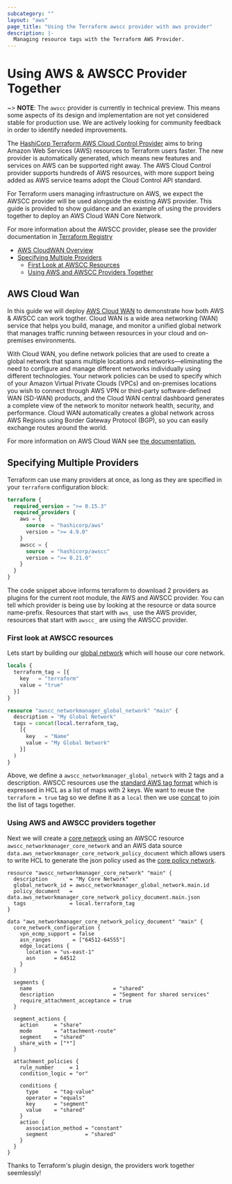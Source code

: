 ```yaml
---
subcategory: ""
layout: "aws"
page_title: "Using the Terraform awscc provider with aws provider"
description: |-
  Managing resource tags with the Terraform AWS Provider.
---
```


# Using AWS & AWSCC Provider Together

~> **NOTE**: The `awscc` provider is currently in technical preview. This means some aspects of its design and implementation are not yet considered stable for production use. We are actively looking for community feedback in order to identify needed improvements.

The [HashiCorp Terraform AWS Cloud Control Provider](https://registry.terraform.io/providers/hashicorp/awscc/latest) aims to bring Amazon Web Services (AWS) resources to Terraform users faster. The new provider is automatically generated, which means new features and services on AWS can be supported right away. The AWS Cloud Control provider supports hundreds of AWS resources, with more support being added as AWS service teams adopt the Cloud Control API standard.

For Terraform users managing infrastructure on AWS, we expect the AWSCC provider will be used alongside the existing AWS provider. This guide is provided to show guidance and an example of using the providers together to deploy an AWS Cloud WAN Core Network.

For more information about the AWSCC provider, please see the provider documentation in [Terraform Registry](https://registry.terraform.io/providers/hashicorp/awscc/latest)

<!-- TOC depthFrom:2 -->

- [AWS CloudWAN Overview](#aws-cloud-wan)
- [Specifying Multiple Providers](#specifying-multiple-providers)
    - [First Look at AWSCC Resources](#first-look-at-awscc-resources)
    - [Using AWS and AWSCC Providers Together](#using-aws-and-awscc-providers-together)

<!-- /TOC -->

## AWS Cloud Wan

In this guide we will deploy [AWS Cloud WAN](https://aws.amazon.com/cloud-wan/) to demonstrate how both AWS & AWSCC can work togther. Cloud WAN is a wide area networking (WAN) service that helps you build, manage, and monitor a unified global network that manages traffic running between resources in your cloud and on-premises environments.

With Cloud WAN, you define network policies that are used to create a global network that spans multiple locations and networks—eliminating the need to configure and manage different networks individually using different technologies. Your network policies can be used to specify which of your Amazon Virtual Private Clouds (VPCs) and on-premises locations you wish to connect through AWS VPN or third-party software-defined WAN (SD-WAN) products, and the Cloud WAN central dashboard generates a complete view of the network to monitor network health, security, and performance. Cloud WAN automatically creates a global network across AWS Regions using Border Gateway Protocol (BGP), so you can easily exchange routes around the world.

For more information on AWS Cloud WAN see [the documentation.](https://docs.aws.amazon.com/vpc/latest/cloudwan/what-is-cloudwan.html)

## Specifying Multiple Providers

Terraform can use many providers at once, as long as they are specified in your `terraform` configuration block:

```terraform
terraform {
  required_version = ">= 0.15.3"
  required_providers {
    aws = {
      source  = "hashicorp/aws"
      version = ">= 4.9.0"
    }
    awscc = {
      source  = "hashicorp/awscc"
      version = ">= 0.21.0"
    }
  }
}
```

The code snippet above informs terraform to download 2 providers as plugins for the current root module, the AWS and AWSCC provider. You can tell which provider is being use by looking at the resource or data source name-prefix. Resources that start with `aws_` use the AWS provider, resources that start with `awscc_` are using the AWSCC provider.

### First look at AWSCC resources

Lets start by building our [global network](https://aws.amazon.com/about-aws/global-infrastructure/global_network/) which will house our core network.

```terraform
locals {
  terraform_tag = [{
    key   = "terraform"
    value = "true"
  }]
}

resource "awscc_networkmanager_global_network" "main" {
  description = "My Global Network"
  tags = concat(local.terraform_tag,
    [{
      key   = "Name"
      value = "My Global Network"
    }]
  )
}
```

Above, we define a `awscc_networkmanager_global_network` with 2 tags and a description. AWSCC resources use the [standard AWS tag format](https://docs.aws.amazon.com/general/latest/gr/aws_tagging.html) which is expressed in HCL as a list of maps with 2 keys. We want to reuse the `terraform = true` tag so we define it as a `local` then we use [concat](https://www.terraform.io/language/functions/concat) to join the list of tags together.

### Using AWS and AWSCC providers together

Next we will create a [core network](https://docs.aws.amazon.com/vpc/latest/cloudwan/cloudwan-core-network-policy.html) using an AWSCC resource `awscc_networkmanager_core_network` and an AWS data source `data.aws_networkmanager_core_network_policy_document` which allows users to write HCL to generate the json policy used as the [core policy network](https://docs.aws.amazon.com/vpc/latest/cloudwan/cloudwan-policies-json.html).

```
resource "awscc_networkmanager_core_network" "main" {
  description       = "My Core Network"
  global_network_id = awscc_networkmanager_global_network.main.id
  policy_document   = data.aws_networkmanager_core_network_policy_document.main.json
  tags              = local.terraform_tag
}

data "aws_networkmanager_core_network_policy_document" "main" {
  core_network_configuration {
    vpn_ecmp_support = false
    asn_ranges       = ["64512-64555"]
    edge_locations {
      location = "us-east-1"
      asn      = 64512
    }
  }

  segments {
    name                          = "shared"
    description                   = "Segment for shared services"
    require_attachment_acceptance = true
  }

  segment_actions {
    action     = "share"
    mode       = "attachment-route"
    segment    = "shared"
    share_with = ["*"]
  }

  attachment_policies {
    rule_number     = 1
    condition_logic = "or"

    conditions {
      type     = "tag-value"
      operator = "equals"
      key      = "segment"
      value    = "shared"
    }
    action {
      association_method = "constant"
      segment            = "shared"
    }
  }
}
```

Thanks to Terraform's plugin design, the providers work together seemlessly!
